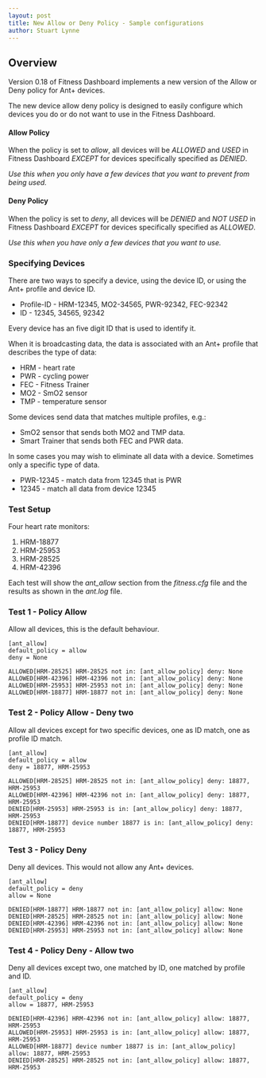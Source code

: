 ```yaml
---
layout: post
title: New Allow or Deny Policy - Sample configurations
author: Stuart Lynne
---
```

## Overview

Version 0.18 of Fitness Dashboard implements a new version of the Allow or Deny policy for Ant+ devices.

The new device allow deny policy is designed to easily configure which devices you do or do not want to use in the Fitness Dashboard.

#### Allow Policy

When the policy is set to *allow*, all devices will be *ALLOWED* and *USED* in Fitness Dashboard *EXCEPT* for devices specifically
specified as *DENIED*.

*Use this when you only have a few devices that you want to prevent from being used.*

#### Deny Policy

When the policy is set to *deny*, all devices will be *DENIED* and *NOT USED* in Fitness Dashboard *EXCEPT* for devices specifically
specified as *ALLOWED*.

*Use this when you have only a few devices that you want to use.*

### Specifying Devices

There are two ways to specify a device, using the device ID, or using the Ant+ profile and device ID.

- Profile-ID - HRM-12345, MO2-34565, PWR-92342, FEC-92342
- ID - 12345, 34565, 92342

Every device has an five digit ID that is used to identify it. 

When it is broadcasting data, the data is associated with an Ant+ profile that describes the type of data:
- HRM - heart rate
- PWR - cycling power
- FEC - Fitness Trainer
- MO2 - SmO2 sensor
- TMP - temperature sensor

Some devices send data that matches multiple profiles, e.g.:
- SmO2 sensor that sends both MO2 and TMP data. 
- Smart Trainer that sends both FEC and PWR data.

In some cases you may wish to eliminate all data with a device. Sometimes only a specific type of data.
- PWR-12345 - match data from 12345 that is PWR
- 12345 - match all data from device 12345

### Test Setup

Four heart rate monitors:
1. HRM-18877
2. HRM-25953
3. HRM-28525
4. HRM-42396

Each test will show the *ant\_allow* section from the *fitness.cfg* file and the results
as shown in the *ant.log* file.

### Test 1 - Policy Allow

Allow all devices, this is the default behaviour.

```
[ant_allow]
default_policy = allow
deny = None
```

```
ALLOWED[HRM-28525] HRM-28525 not in: [ant_allow_policy] deny: None
ALLOWED[HRM-42396] HRM-42396 not in: [ant_allow_policy] deny: None
ALLOWED[HRM-25953] HRM-25953 not in: [ant_allow_policy] deny: None
ALLOWED[HRM-18877] HRM-18877 not in: [ant_allow_policy] deny: None
```

### Test 2 - Policy Allow - Deny two

Allow all devices except for two specific devices, one as ID match, one as profile ID match.

```
[ant_allow]
default_policy = allow
deny = 18877, HRM-25953
```

```
ALLOWED[HRM-28525] HRM-28525 not in: [ant_allow_policy] deny: 18877, HRM-25953
ALLOWED[HRM-42396] HRM-42396 not in: [ant_allow_policy] deny: 18877, HRM-25953
DENIED[HRM-25953] HRM-25953 is in: [ant_allow_policy] deny: 18877, HRM-25953
DENIED[HRM-18877] device number 18877 is in: [ant_allow_policy] deny: 18877, HRM-25953
```


### Test 3 - Policy Deny  

Deny all devices. This would not allow any Ant+ devices.

```
[ant_allow]
default_policy = deny
allow = None
```

```
DENIED[HRM-18877] HRM-18877 not in: [ant_allow_policy] allow: None
DENIED[HRM-28525] HRM-28525 not in: [ant_allow_policy] allow: None
DENIED[HRM-42396] HRM-42396 not in: [ant_allow_policy] allow: None
DENIED[HRM-25953] HRM-25953 not in: [ant_allow_policy] allow: None
```

### Test 4 - Policy Deny - Allow two

Deny all devices except two, one matched by ID, one matched by profile and ID.

```
[ant_allow]
default_policy = deny
allow = 18877, HRM-25953
```

```
DENIED[HRM-42396] HRM-42396 not in: [ant_allow_policy] allow: 18877, HRM-25953
ALLOWED[HRM-25953] HRM-25953 is in: [ant_allow_policy] allow: 18877, HRM-25953
ALLOWED[HRM-18877] device number 18877 is in: [ant_allow_policy] allow: 18877, HRM-25953
DENIED[HRM-28525] HRM-28525 not in: [ant_allow_policy] allow: 18877, HRM-25953
```



